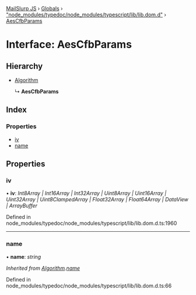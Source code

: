 [MailSlurp JS](../README.md) › [Globals](../globals.md) › ["node_modules/typedoc/node_modules/typescript/lib/lib.dom.d"](../modules/_node_modules_typedoc_node_modules_typescript_lib_lib_dom_d_.md) › [AesCfbParams](_node_modules_typedoc_node_modules_typescript_lib_lib_dom_d_.aescfbparams.md)

# Interface: AesCfbParams

## Hierarchy

* [Algorithm](_node_modules_typedoc_node_modules_typescript_lib_lib_dom_d_.algorithm.md)

  ↳ **AesCfbParams**

## Index

### Properties

* [iv](_node_modules_typedoc_node_modules_typescript_lib_lib_dom_d_.aescfbparams.md#iv)
* [name](_node_modules_typedoc_node_modules_typescript_lib_lib_dom_d_.aescfbparams.md#name)

## Properties

###  iv

• **iv**: *Int8Array | Int16Array | Int32Array | Uint8Array | Uint16Array | Uint32Array | Uint8ClampedArray | Float32Array | Float64Array | DataView | ArrayBuffer*

Defined in node_modules/typedoc/node_modules/typescript/lib/lib.dom.d.ts:1960

___

###  name

• **name**: *string*

*Inherited from [Algorithm](_node_modules_typedoc_node_modules_typescript_lib_lib_dom_d_.algorithm.md).[name](_node_modules_typedoc_node_modules_typescript_lib_lib_dom_d_.algorithm.md#name)*

Defined in node_modules/typedoc/node_modules/typescript/lib/lib.dom.d.ts:66
